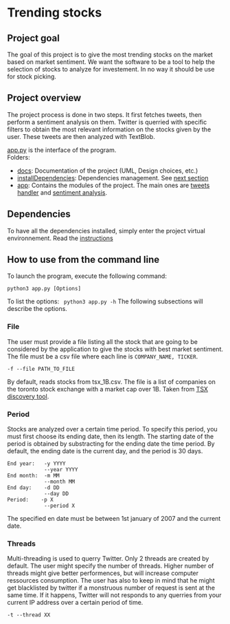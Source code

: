 # Trending stocks

## Project goal
The goal of this project is to give the most trending stocks on the market based on market sentiment. We want the software to be a tool to help the selection of stocks to analyze for investement. In no way it should be use for stock picking.


## Project overview
The project process is done in two steps. It first fetches tweets, then perform a sentiment analysis on them. Twitter is querried with specific filters to obtain the most relevant information on the stocks given by the user. These tweets are then analyzed with TextBlob.

[app.py](./app.py) is the interface of the program.\
Folders:
- [docs](./docs): Documentation of the project (UML, Design choices, etc.)
- [installDependencies](./installDependencies): Dependencies management. See [next section](#dependencies)
- [app](./app): Contains the modules of the project. The main ones are [tweets handler](./app/tweets_handler/) and [sentiment analysis](./app/sentiment_analysis.py).


## Dependencies
To have all the dependencies installed, simply enter the project virtual environnement. Read the [instructions](installDependencies/README.md)


## How to use from the command line
To launch the program, execute the following command:
```
python3 app.py [Options]
```
To list the options: ``` python3 app.py -h```
The following subsections will describe the options.

### File
The user must provide a file listing all the stock that are going to be considered by the application to give the stocks with best market sentiment. 
The file must be a csv file where each line is ``` COMPANY_NAME, TICKER ```.
```
-f --file PATH_TO_FILE
```
By default, reads stocks from tsx_1B.csv. The file is a list of companies on the toronto stock exchange with a market cap over 1B. Taken from [TSX discovery tool](https://api.tmxmoney.com/en/migreport/search).

### Period
Stocks are analyzed over a certain time period. To specify this period, you must first choose its ending date, then its length. The starting date of the period is obtained by substracting for the ending date the time period. By default, the ending date is the current day, and the period is 30 days.
```
End year:   -y YYYY 
            --year YYYY
End month:  -m MM
            --month MM
End day:    -d DD
            --day DD
Period:    -p X
            --period X
```
The specified en date must be between 1st january of 2007 and the current date.


### Threads
Multi-threading is used to querry Twitter. Only 2 threads are created by default. The user might specify the number of threads. Higher number of threads might give better performences, but will increase computer ressources consumption. The user has also to keep in mind that he might get blacklisted by twitter if a monstruous number of request is sent at the same time. If it happens, Twitter will not responds to any querries from your current IP address over a certain period of time.
```
-t --thread XX
```
